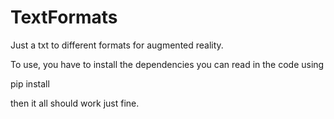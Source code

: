 # TextFormats
Just a txt to different formats for augmented reality.

To use, you have to install the dependencies you can read in the code using

pip install

then it all should work just fine.
